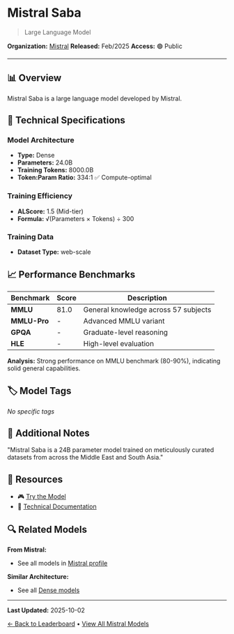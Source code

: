 # Mistral Saba

> Large Language Model

**Organization:** [Mistral](../../labs/mistral.md)
**Released:** Feb/2025
**Access:** 🟢 Public

---

## 📊 Overview

Mistral Saba is a large language model developed by Mistral.

## 🔧 Technical Specifications

### Model Architecture
- **Type:** Dense
- **Parameters:** 24.0B
- **Training Tokens:** 8000.0B
- **Token:Param Ratio:** 334:1 ✅ Compute-optimal

### Training Efficiency
- **ALScore:** 1.5 (Mid-tier)
- **Formula:** √(Parameters × Tokens) ÷ 300

### Training Data
- **Dataset Type:** web-scale

## 📈 Performance Benchmarks

| Benchmark | Score | Description |
|-----------|-------|-------------|
| **MMLU** | 81.0 | General knowledge across 57 subjects |
| **MMLU-Pro** | - | Advanced MMLU variant |
| **GPQA** | - | Graduate-level reasoning |
| **HLE** | - | High-level evaluation |

**Analysis:** Strong performance on MMLU benchmark (80-90%), indicating solid general capabilities.

## 🏷️ Model Tags

_No specific tags_

## 📝 Additional Notes

"Mistral Saba is a 24B parameter model trained on meticulously curated datasets from across the Middle East and South Asia."

## 🔗 Resources

- 🎮 [Try the Model](https://console.mistral.ai/)
- 📄 [Technical Documentation](https://mistral.ai/en/news/mistral-saba)

## 🔍 Related Models

**From Mistral:**
- See all models in [Mistral profile](../../labs/mistral.md)

**Similar Architecture:**
- See all [Dense models](../../architectures/dense.md)

---

**Last Updated:** 2025-10-02

[← Back to Leaderboard](../../README.md) • [View All Mistral Models](../../labs/mistral.md)
